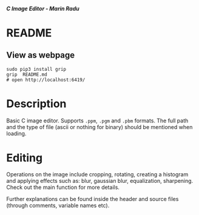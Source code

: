 ##### C Image Editor - Marin Radu
# README

## View as webpage

```
sudo pip3 install grip
grip  README.md
# open http://localhost:6419/
```

# Description

Basic C image editor. Supports `.ppm`, `.pgm` and `.pbm` formats. The full path and the type of file (ascii or nothing for binary) should be mentioned when loading.

# Editing

Operations on the image include cropping, rotating, creating a histogram and applying effects such as: blur, gaussian blur, equalization, sharpening. 
Check out the main function for more details.

Further explanations can be found inside the header and source files (through comments, variable names etc).
